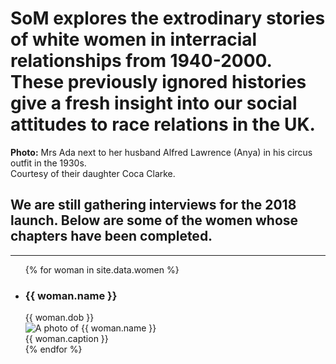 ---
---

<div class="hero__wrapper">
  <div class="hero">
    <div class="content">
      <h1 class="hero__title narrow">SoM explores the extrodinary stories of white women in interracial relationships from 1940-2000. These previously ignored histories give a fresh insight into our social attitudes to race relations in the UK.</h1>
      <!-- <a href="/our-story" class="hero__btn btn">Our story</a> -->
    </div>
  </div>
</div>
<div class="hero__caption">
  <div class="content">
    <div class="hero__caption-text">
      <strong>Photo:</strong> Mrs Ada next to her husband Alfred Lawrence (Anya) in his circus outfit in the 1930s.<br> Courtesy of their daughter Coca Clarke.
    </div>
  </div>
</div>
<div class="content">
  <h2 class="narrow">We are still gathering interviews for the 2018 launch. Below are some of the women whose chapters have been completed.</h2>
</div>

<hr>

<div class="content">
  <ul class="women reset">
    {% for woman in site.data.women %}
      <li class="woman">
        <h3 class="woman__name">{{ woman.name }}</h3>
        <div class="woman__dob">{{ woman.dob }}</div>
        <img src="/assets/women/{{ woman.photo }}" class="woman__photo" alt="A photo of {{ woman.name }}">
        <div class="woman__caption">{{ woman.caption }}</div>
      </li>
    {% endfor %}
  </ul>
</div>
